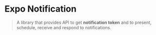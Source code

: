 # Expo Notification

> A library that provides API to get **notification token** and to present, schedule, receive and respond to notifications.
